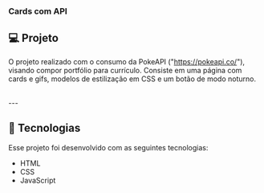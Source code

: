 ### Cards com API

## 💻 Projeto

O projeto realizado com o consumo da PokeAPI ("https://pokeapi.co/"), visando compor portfólio para currículo. Consiste em uma página com cards e gifs, modelos de estilização em CSS e um botão de modo noturno.

<br>
---
<br>

## 🚀 Tecnologias

Esse projeto foi desenvolvido com as seguintes tecnologias:

- HTML
- CSS
- JavaScript
